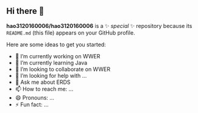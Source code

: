 ## Hi there 👋


**hao3120160006/hao3120160006** is a ✨ _special_ ✨ repository because its `README.md` (this file) appears on your GitHub profile.

Here are some ideas to get you started:

- 🔭 I’m currently working on WWER
- 🌱 I’m currently learning Java
- 👯 I’m looking to collaborate on WWER
- 🤔 I’m looking for help with ...
- 💬 Ask me about ERDS
- 📫 How to reach me: ...
- 😄 Pronouns: ...
- ⚡ Fun fact: ...

